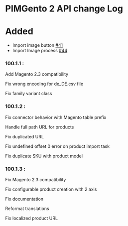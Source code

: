 # PIMGento 2 API change Log

# Added
- Import image button [#41](https://gitlab-si.cordonweb.com/webagency/pim/PIMGento/issues/41)
- Import Image process [#44](https://gitlab-si.cordonweb.com/webagency/pim/PIMGento/issues/44)

### 100.1.1 :
Add Magento 2.3 compatibility

Fix wrong encoding for de_DE.csv file

Fix family variant class

### 100.1.2 :
Fix connector behavior with Magento table prefix

Handle full path URL for products

Fix duplicated URL

Fix undefined offset 0 error on product import task

Fix duplicate SKU with product model

### 100.1.3 :
Fix Magento 2.3 compatibility

Fix configurable product creation with 2 axis

Fix documentation

Reformat translations

Fix localized product URL
